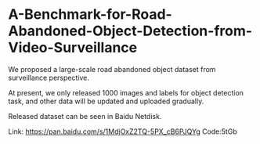 # A-Benchmark-for-Road-Abandoned-Object-Detection-from-Video-Surveillance

We proposed a large-scale road abandoned object dataset from surveillance perspective.

At present, we only released 1000 images and labels for object detection task, and other data will be updated and uploaded gradually.

Released dataset can be seen in Baidu Netdisk.

Link: https://pan.baidu.com/s/1MdjOxZ2TQ-5PX_cB6PJQYg Code:5tGb

